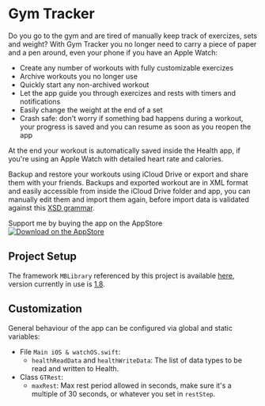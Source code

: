 # Gym Tracker
Do you go to the gym and are tired of manually keep track of exercizes, sets and weight? With Gym Tracker you no longer need to carry a piece of paper and a pen around, even your phone if you have an Apple Watch:
- Create any number of workouts with fully customizable exercizes
- Archive workouts you no longer use
- Quickly start any non-archived workout
- Let the app guide you through exercizes and rests with timers and notifications
- Easily change the weight at the end of a set
- Crash safe: don't worry if something bad happens during a workout, your progress is saved and you can resume as soon as you reopen the app

At the end your workout is automatically saved inside the Health app, if you're using an Apple Watch with detailed heart rate and calories.

Backup and restore your workouts using iCloud Drive or export and share them with your friends. Backups and exported workout are in XML format and easily accessible from inside the iCloud Drive folder and app, you can manually edit them and import them again, before import data is validated against this [XSD grammar](https://github.com/piscoTech/GymTracker/blob/master/Gym%20Tracker%20iOS/workout.xsd).

Support me by buying the app on the AppStore<br>
[![Download on the AppStore](https://marcoboschi.altervista.org/img/app_store_en.svg)](https://itunes.apple.com/us/app/gym-tracker-gym-workout-tracker/id1224155362?ls=1&mt=8)

## Project Setup
The framework `MBLibrary` referenced by this project is available [here](https://github.com/piscoTech/MBLibrary), version currently in use is [1.8](https://github.com/piscoTech/MBLibrary/releases/tag/v1.8(20)).

## Customization
General behaviour of the app can be configured via global and static variables:
- File `Main iOS & watchOS.swift`:
  * `healthReadData` and `healthWriteData`: The list of data types to be read and written to Health.
- Class `GTRest`:
  * `maxRest`: Max rest period allowed in seconds, make sure it's a multiple of 30 seconds, or whatever you set in `restStep`.

